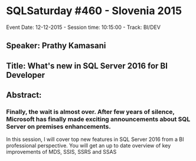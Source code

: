# SQLSaturday #460 - Slovenia 2015
Event Date: 12-12-2015 - Session time: 10:15:00 - Track: BI/DEV
## Speaker: Prathy Kamasani
## Title: What's new in SQL Server 2016 for BI Developer
## Abstract:
### Finally, the wait is almost over. After few years of silence, Microsoft has finally made exciting announcements about SQL Server on premises enhancements. 

In this session, I will cover top new features in SQL Server 2016 from a BI professional perspective. You will get an up to date overview of key improvements  of MDS, SSIS, SSRS and SSAS 
